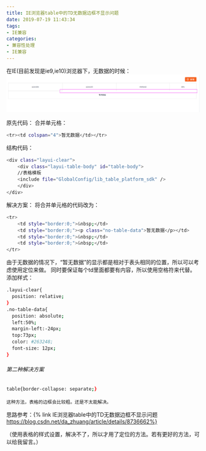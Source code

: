 ```yaml
---
title: IE浏览器table中的TD无数据边框不显示问题
date: 2019-07-19 11:43:34
tags:
- IE兼容
categories:
- 兼容性处理
- IE兼容
---
```

在IE(目前发现是ie9,ie10)浏览器下，无数据的时候：
![在IE(目前发现是ie9,ie10)浏览器下，无数据的时候](https://raw.githubusercontent.com/winney07/Images/main/winney07.github.io/IE%E6%B5%8F%E8%A7%88%E5%99%A8table%E4%B8%AD%E7%9A%84TD%E6%97%A0%E6%95%B0%E6%8D%AE%E8%BE%B9%E6%A1%86%E4%B8%8D%E6%98%BE%E7%A4%BA%E9%97%AE%E9%A2%98/1.png)

原先代码：
合并单元格：
```bash
<tr><td colspan="4">暂无数据</td></tr>
```
<!--more-->
结构代码：
```bash
<div class="layui-clear">
    <div class="layui-table-body" id="table-body">
    //表格模板
    <include file="GlobalConfig/lib_table_platform_sdk" />
    </div>
</div>
```
解决方案：
将合并单元格的代码改为：
```bash
<tr>
    <td style="border:0;">&nbsp;</td>
    <td style="border:0;"><p class="no-table-data">暂无数据</p></td>
    <td style="border:0;">&nbsp;</td>
    <td style="border:0;">&nbsp;</td>
</tr>
```
由于无数据的情况下，“暂无数据”的显示都是相对于表头相同的位置，所以可以考虑使用定位来做。
同时要保证每个td里面都要有内容，所以使用空格符来代替。
添加样式：
```bash
.layui-clear{
  position: relative;
}
.no-table-data{
  position: absolute;
  left:50%; 
  margin-left:-24px;
  top:73px; 
  color: #263248;
  font-size: 12px;
}
```

###### 第二种解决方案
```bash
table{border-collapse: separate;}

这种方法，表格的边框会比较粗。还是不太能解决。
```
思路参考：{% link IE浏览器table中的TD无数据边框不显示问题 https://blog.csdn.net/da_zhuang/article/details/8736662%}

（使用表格的样式设置，解决不了，所以才用了定位的方法。若有更好的方法，可以给我留言。）